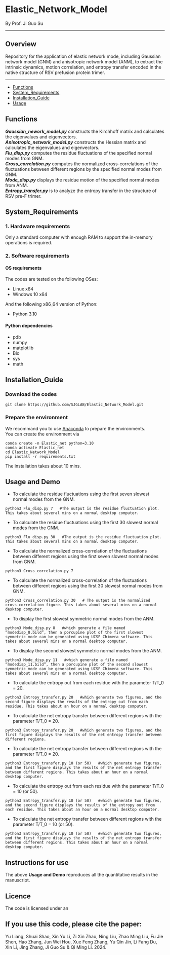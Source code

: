 # Elastic_Network_Model
By Prof. Ji Guo Su
****
## Overview
Repository for the application of elastic network mode, including Gaussian network model (GNM) and anisotropic network model (ANM), to extract the intrinsic dynamics, motion correlation, and entropy transfer encoded in the native structure of RSV prefusion protein trimer. 
****
- [Functions](#Functions)
- [System_Requirements](#System_Requirements)
- [Installation_Guide](#Installation_Guide)
- [Usage](#Usage)

## Functions
***Gaussian_nework_model.py***  constructs the Kirchhoff matrix and calculates the eigenvalues and eigenvectors.  
***Anisotropic_network_model.py***  constructs the Hessian matrix and calculates the eigenvalues and eigenvectors.  
***Flu_disp.py***  computes the residue fluctuations of the specified normal modes from GNM.  
***Cross_correlation.py***  computes the normalized cross-correlations of the fluctuations between different regions by the specified normal modes from GNM.  
***Mode_disp.py***  displays the residue motion of the specified normal modes from ANM.  
***Entropy_transfer.py***  is to analyze the entropy transfer in the structure of RSV pre-F trimer.  

## System_Requirements
### **1. Hardware requirements**  

Only a standard computer with enough RAM to support the in-memory operations is required.  

### **2. Software requirements**  

#### OS requirements  
The codes are tested on the following OSes:   
- Linux x64  
- Windows 10 x64

And the following x86_64 version of Python:  
- Python 3.10
  
#### Python dependencies  
- pdb  
- numpy   
- matplotlib
- Bio 
- sys  
- math

## Installation_Guide
### Download the codes
```
git clone https://github.com/SJGLAB/Elastic_Network_Model.git
```
### Prepare the environment
We recommand you to use [Anaconda](https://www.anaconda.com/) to prepare the environments.  
You can create the environment via  
```
conda create -n Elastic_net python=3.10
conda activate Elastic_net
cd Elastic_Network_Model
pip install -r requirements.txt
```
The installation takes about 10 mins. 

## Usage and Demo
* To calculate the residue fluctuations using the first seven slowest normal modes from the GNM.
```
python3 Flu_disp.py 7   #The output is the residue fluctuation plot. This takes about several mins on a normal desktop computer.
```
* To calculate the residue fluctuations using the first 30 slowest normal modes from the GNM.
```
python3 Flu_disp.py 30   #The output is the residue fluctuation plot. This takes about several mins on a normal desktop computer.
```
* To calculate the normalized cross-correlation of the fluctuations between different regions using the first seven slowest normal modes from GNM.
```
python3 Cross_correlation.py 7
```
* To calculate the normalized cross-correlation of the fluctuations between different regions using the first 30 slowest normal modes from GNM.
```
python3 Cross_correlation.py 30   # The output is the normalized cross-correlation figure. This takes about several mins on a normal desktop computer.
```
* To display the first slowest symmetric normal modes from the ANM.
```
python3 Mode_disp.py 8   #which generate a file named “modedisp_8.bild”, then a porcupine plot of the first slowest symmetric mode can be generated using UCSF Chimera software. This takes about several mins on a normal desktop computer.
```
* To display the second slowest symmetric normal modes from the ANM.
``` 
python3 Mode_disp.py 11   #which generate a file named “modedisp_11.bild”, then a porcupine plot of the second slowest symmetric mode can be generated using UCSF Chimera software. This takes about several mins on a normal desktop computer.
```
* To calculate the entropy out from each residue with the parameter T/T_0 = 20.
```
python3 Entropy_transfer.py 20   #which generate two figures, and the second figure displays the results of the entropy out from each residue. This takes about an hour on a normal desktop computer.
```
* To calculate the net entropy transfer between different regions with the parameter T/T_0 = 20.
```
python3 Entropy_transfer.py 20   #which generate two figures, and the first figure displays the results of the net entropy transfer between different regions.
```
* To calculate the net entropy transfer between different regions with the parameter T/T_0 = 20.
```
python3 Entropy_transfer.py 10 (or 50)   #which generate two figures, and the first figure displays the results of the net entropy transfer between different regions. This takes about an hour on a normal desktop computer.
```
* To calculate the entropy out from each residue with the parameter T/T_0 = 10 (or 50).
```
python3 Entropy_transfer.py 10 (or 50)   #which generate two figures, and the second figure displays the results of the entropy out from each residue. This takes about an hour on a normal desktop computer.
```
* To calculate the net entropy transfer between different regions with the parameter T/T_0 = 10 (or 50).
```
python3 Entropy_transfer.py 10 (or 50)   #which generate two figures, and the first figure displays the results of the net entropy transfer between different regions. This takes about an hour on a normal desktop computer.
```

## Instructions for use
The above **Usage and Demo** reproduces all the quantitative results in the manuscript.

## Licence
The code is licensed under an 

## If you use this code, please cite the paper:
Yu Liang, Shuai Shao, Xin Yu Li, Zi Xin Zhao, Ning Liu, Zhao Ming Liu, Fu Jie Shen, Hao Zhang, Jun Wei Hou, Xue Feng Zhang, Yu Qin Jin, Li Fang Du, Xin Li, Jing Zhang, Ji Guo Su & Qi Ming Li. 2024.

